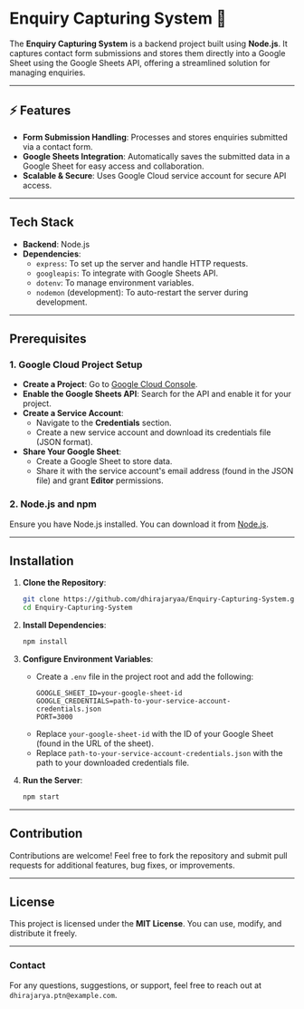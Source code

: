 # Enquiry Capturing System 🚀

The **Enquiry Capturing System** is a backend project built using **Node.js**. It captures contact form submissions and stores them directly into a Google Sheet using the Google Sheets API, offering a streamlined solution for managing enquiries.

---

## ⚡ Features
- **Form Submission Handling**: Processes and stores enquiries submitted via a contact form.
- **Google Sheets Integration**: Automatically saves the submitted data in a Google Sheet for easy access and collaboration.
- **Scalable & Secure**: Uses Google Cloud service account for secure API access.

---

## Tech Stack
- **Backend**: Node.js
- **Dependencies**:
  - `express`: To set up the server and handle HTTP requests.
  - `googleapis`: To integrate with Google Sheets API.
  - `dotenv`: To manage environment variables.
  - `nodemon` (development): To auto-restart the server during development.

---

## Prerequisites

### 1. Google Cloud Project Setup
- **Create a Project**: Go to [Google Cloud Console](https://console.cloud.google.com/).
- **Enable the Google Sheets API**: Search for the API and enable it for your project.
- **Create a Service Account**: 
  - Navigate to the **Credentials** section.
  - Create a new service account and download its credentials file (JSON format).
- **Share Your Google Sheet**:
  - Create a Google Sheet to store data.
  - Share it with the service account's email address (found in the JSON file) and grant **Editor** permissions.

### 2. Node.js and npm
Ensure you have Node.js installed. You can download it from [Node.js](https://nodejs.org/).

---

## Installation

1. **Clone the Repository**:
   ```bash
   git clone https://github.com/dhirajaryaa/Enquiry-Capturing-System.git
   cd Enquiry-Capturing-System
   ```

2. **Install Dependencies**:
   ```bash
   npm install
   ```

3. **Configure Environment Variables**:
   - Create a `.env` file in the project root and add the following:
     ```env
     GOOGLE_SHEET_ID=your-google-sheet-id
     GOOGLE_CREDENTIALS=path-to-your-service-account-credentials.json
     PORT=3000
     ```
   - Replace `your-google-sheet-id` with the ID of your Google Sheet (found in the URL of the sheet).
   - Replace `path-to-your-service-account-credentials.json` with the path to your downloaded credentials file.

4. **Run the Server**:
   ```bash
   npm start
   ```

---

## Contribution

Contributions are welcome! Feel free to fork the repository and submit pull requests for additional features, bug fixes, or improvements.

---

## License

This project is licensed under the **MIT License**. You can use, modify, and distribute it freely.

---

### Contact

For any questions, suggestions, or support, feel free to reach out at `dhirajarya.ptn@example.com`.